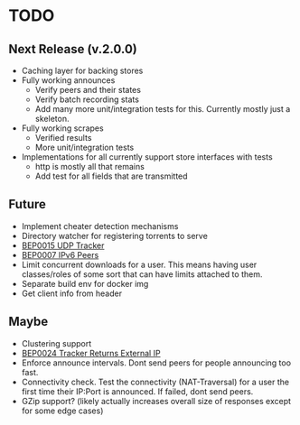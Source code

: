 # TODO

## Next Release (v.2.0.0)
- Caching layer for backing stores
- Fully working announces
    - Verify peers and their states
    - Verify batch recording stats
    - Add many more unit/integration tests for this. Currently mostly just a skeleton.
- Fully working scrapes
    - Verified results
    - More unit/integration tests
- Implementations for all currently support store interfaces with tests
    - http is mostly all that remains
    - Add test for all fields that are transmitted
    
    
## Future
- Implement cheater detection mechanisms
- Directory watcher for registering torrents to serve
- [BEP0015 UDP Tracker](http://bittorrent.org/beps/bep_0015.html)
- [BEP0007 IPv6 Peers](http://bittorrent.org/beps/bep_0007.html)
- Limit concurrent downloads for a user. This means having user classes/roles of some sort that can
have limits attached to them.
- Separate build env for docker img
- Get client info from header

## Maybe
- Clustering support
- [BEP0024 Tracker Returns External IP](http://bittorrent.org/beps/bep_0024.html)
- Enforce announce intervals. Dont send peers for people announcing too fast.
- Connectivity check. Test the connectivity (NAT-Traversal) for a user the first time their IP:Port is
announced. If failed, dont send peers.
- GZip support? (likely actually increases overall size of responses except for some edge cases)